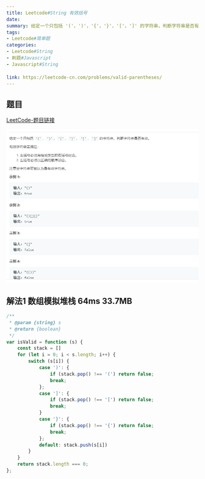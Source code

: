 ```yaml
---
title: Leetcode#String 有效括号
date: 
summary: 给定一个只包括 '('，')'，'{'，'}'，'['，']' 的字符串，判断字符串是否有效。
tags: 
- Leetcode#简单题
categories:
- Leetcode#String
- 刷题#Javascript
- Javascript#String

link: https://leetcode-cn.com/problems/valid-parentheses/
---
```


## 题目

[LeetCode-题目链接](https://leetcode-cn.com/problems/valid-parentheses/)

![](./problem.png)


## 解法1 数组模拟堆栈 64ms 33.7MB

```js
/**
 * @param {string} s
 * @return {boolean}
 */
var isValid = function (s) {
    const stack = []
    for (let i = 0; i < s.length; i++) {
        switch (s[i]) {
            case ')': {
                if (stack.pop() !== '(') return false;
                break;
            };
            case ']': {
                if (stack.pop() !== '[') return false;
                break;
            }
            case '}': {
                if (stack.pop() !== '{') return false;
                break;
            };
            default: stack.push(s[i])
        }
    }
    return stack.length === 0;
};
```